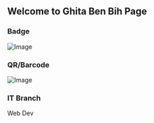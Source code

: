 ## Welcome to Ghita Ben Bih Page


### Badge
![Image](badges/ghitabenbih.png)

### QR/Barcode
![Image](qr/qr_ghitabenbih.png)
### IT Branch
Web Dev

